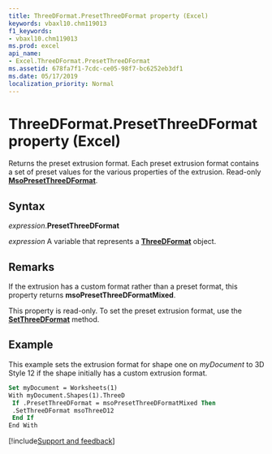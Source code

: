 ```yaml
---
title: ThreeDFormat.PresetThreeDFormat property (Excel)
keywords: vbaxl10.chm119013
f1_keywords:
- vbaxl10.chm119013
ms.prod: excel
api_name:
- Excel.ThreeDFormat.PresetThreeDFormat
ms.assetid: 678fa7f1-7cdc-ce05-98f7-bc6252eb3df1
ms.date: 05/17/2019
localization_priority: Normal
---
```



# ThreeDFormat.PresetThreeDFormat property (Excel)

Returns the preset extrusion format. Each preset extrusion format contains a set of preset values for the various properties of the extrusion. Read-only **[MsoPresetThreeDFormat](office.msopresetthreedformat.md)**.


## Syntax

_expression_.**PresetThreeDFormat**

_expression_ A variable that represents a **[ThreeDFormat](Excel.ThreeDFormat.md)** object.


## Remarks

If the extrusion has a custom format rather than a preset format, this property returns **msoPresetThreeDFormatMixed**.

This property is read-only. To set the preset extrusion format, use the **[SetThreeDFormat](Excel.ThreeDFormat.SetThreeDFormat.md)** method.


## Example

This example sets the extrusion format for shape one on _myDocument_ to 3D Style 12 if the shape initially has a custom extrusion format.

```vb
Set myDocument = Worksheets(1) 
With myDocument.Shapes(1).ThreeD 
 If .PresetThreeDFormat = msoPresetThreeDFormatMixed Then 
 .SetThreeDFormat msoThreeD12 
 End If 
End With
```



[!include[Support and feedback](~/includes/feedback-boilerplate.md)]